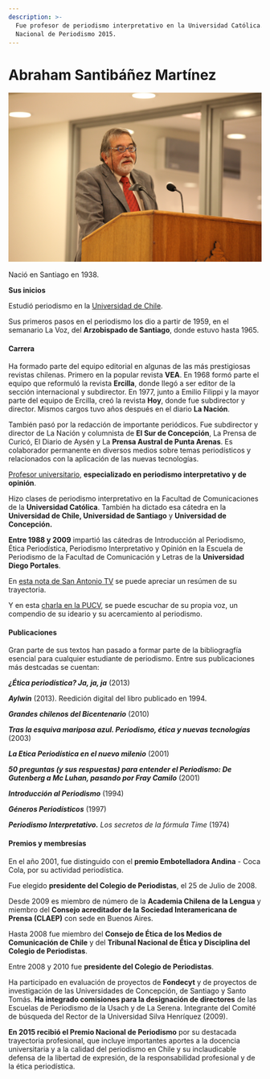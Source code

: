 ```yaml
---
description: >-
  Fue profesor de periodismo interpretativo en la Universidad Católica. Premio
  Nacional de Periodismo 2015.
---
```


# Abraham Santibáñez Martínez

![Abraham Santiba&#xF1;ez. Foto: Banco de Im&#xE1;genes UC.](../../.gitbook/assets/santibanez.JPG)

Nació en Santiago en 1938.

**Sus inicios**

Estudió periodismo en la [Universidad de Chile](http://www.uchile.cl/portal/presentacion/historia/grandes-figuras/premios-nacionales/periodismo/114729/abraham-santibanez-martinez).

Sus primeros pasos en el periodismo los dio a partir de 1959, en el semanario La Voz, del **Arzobispado de Santiago**, donde estuvo hasta 1965.

#### Carrera

Ha formado parte del equipo editorial en algunas de las más prestigiosas revistas chilenas. Primero en la popular revista **VEA**. En 1968 formó parte el equipo que reformuló la revista **Ercilla**, donde llegó a ser editor de la sección internacional y subdirector. En 1977, junto a Emilio Filippi y la mayor parte del equipo de Ercilla, creó la revista **Hoy**, donde fue subdirector y director. Mismos cargos tuvo años después en el diario **La Nación**.

También pasó por la redacción de importante periódicos. Fue subdirector y director de La Nación y columnista de **El Sur de Concepción**, La Prensa de Curicó, El Diario de Aysén y La **Prensa Austral de Punta Arenas**. Es colaborador permanente en diversos medios sobre temas periodísticos y relacionados con la aplicación de las nuevas tecnologías.

[Profesor universitario](http://www.abe.cl/datos.html), **especializado en periodismo interpretativo y de opinión**.

Hizo clases de periodismo interpretativo en la Facultad de Comunicaciones de la **Universidad Católica**. También ha dictado esa cátedra en la **Universidad de Chile, Universidad de Santiago** y **Universidad de Concepción.**

**Entre 1988 y 2009** impartió las cátedras de Introducción al Periodismo, Ética Periodística, Periodismo Interpretativo y Opinión en la Escuela de Periodismo de la Facultad de Comunicación y Letras de la **Universidad Diego Portales**.

En [esta nota de San Antonio TV](https://www.youtube.com/watch?v=g_OXrY5H0C8) se puede apreciar un resúmen de su trayectoria.

Y en esta [charla en la PUCV](https://www.youtube.com/watch?v=kjZM3ajvDzo), se puede escuchar de su propia voz, un compendio de su ideario y su acercamiento al periodismo.

#### Publicaciones

Gran parte de sus textos han pasado a formar parte de la bibliogragfía esencial para cualquier estudiante de periodismo. Entre sus publicaciones más destcadas se cuentan:

_**¿Ética periodística? Ja, ja, ja**_ \(2013\)

_**Aylwin**_  \(2013\). Reedición digital del libro publicado en 1994.

_**Grandes chilenos del Bicentenario**_  \(2010\)

_**Tras la esquiva mariposa azul. Periodismo, ética y nuevas tecnologías**_ \(2003\)

_**La Etica Periodística en el nuevo milenio**_ \(2001\)

_**50 preguntas \(y sus respuestas\) para entender el Periodismo: De Gutenberg a Mc Luhan, pasando por Fray Camilo**_ \(2001\)

_**Introducción al Periodismo**_ \(1994\)

_**Géneros Periodísticos**_ \(1997\)

_**Periodismo Interpretativo.** Los secretos de la fórmula Time_ \(1974\)

#### Premios y membresías

En el año 2001, fue distinguido con el **premio Embotelladora Andina** - Coca Cola, por su actividad periodística.

Fue elegido **presidente del Colegio de Periodistas**, el 25 de Julio de 2008.

Desde 2009 es miembro de número de la **Academia Chilena de la Lengua** y miembro del **Consejo acreditador de la Sociedad Interamericana de Prensa \(CLAEP\)** con sede en Buenos Aires.

Hasta 2008 fue miembro del **Consejo de Ética de los Medios de Comunicación de Chile** y del **Tribunal Nacional de Ética y Disciplina del Colegio de Periodistas**.

Entre 2008 y 2010 fue **presidente del Colegio de Periodistas**.

Ha participado en evaluación de proyectos de **Fondecyt** y de proyectos de investigación de las Universidades de Concepción, de Santiago y Santo Tomás. **Ha integrado comisiones para la designación de directores** de las Escuelas de Periodismo de la Usach y de La Serena. Integrante del Comité de búsqueda del Rector de la Universidad Silva Henríquez \(2009\).

**En 2015 recibió el Premio Nacional de Periodismo** por su destacada trayectoria profesional, que incluye importantes aportes a la docencia universitaria y a la calidad del periodismo en Chile y su inclaudicable defensa de la libertad de expresión, de la responsabilidad profesional y de la ética periodística.

